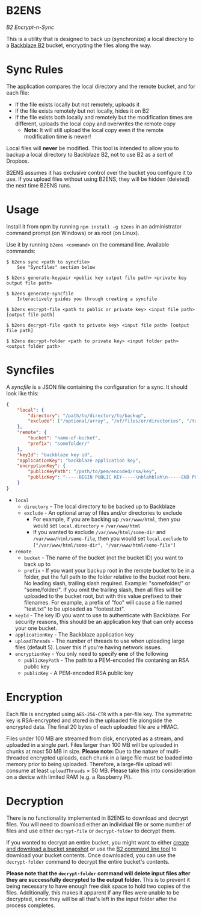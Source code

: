 # B2ENS

*B2 Encrypt-n-Sync*

This is a utility that is designed to back up (synchronize) a local directory to a [Backblaze B2](https://www.backblaze.com)
bucket, encrypting the files along the way.

# Sync Rules

The application compares the local directory and the remote bucket, and for each file:

- If the file exists locally but not remotely, uploads it
- If the file exists remotely but not locally, hides it on B2
- If the file exists both locally and remotely but the modification times are different, uploads the local copy and overwrites the remote copy
	- **Note:** It will still upload the local copy even if the remote modification time is newer!
	
Local files will **never** be modified. This tool is intended to allow you to backup a local directory to Backblaze B2,
not to use B2 as a sort of Dropbox.

B2ENS assumes it has exclusive control over the bucket you configure it to use. If you upload files without using B2ENS,
they will be hidden (deleted) the next time B2ENS runs. 

# Usage

Install it from npm by running `npm install -g b2ens` in an administrator command prompt (on Windows) or as root (on Linux).

Use it by running `b2ens <command>` on the command line. Available commands:

```
$ b2ens sync <path to syncfile>
    See "Syncfiles" section below

$ b2ens generate-keypair <public key output file path> <private key output file path>

$ b2ens generate-syncfile
    Interactively guides you through creating a syncfile

$ b2ens encrypt-file <path to public or private key> <input file path> [output file path]

$ b2ens decrypt-file <path to private key> <input file path> [output file path] 

$ b2ens decrypt-folder <path to private key> <input folder path> <output folder path>
```

# Syncfiles

A *syncfile* is a JSON file containing the configuration for a sync. It should look like this:

```json
{
	"local": {
		"directory": "/path/to/directory/to/backup",
		"exclude": ["/optional/array", "/of/files/or/directories", "/to/exclude"]
	},
	"remote": {
		"bucket": "name-of-bucket",
		"prefix": "somefolder/"
	},
	"keyId": "backblaze key id",
	"applicationKey": "backblaze application key",
	"encryptionKey": {
		"publicKeyPath": "/path/to/pem/encoded/rsa/key",
		"publicKey": "-----BEGIN PUBLIC KEY-----\nblahblah\n-----END PUBLIC KEY-----"
	}
}
```

- `local`
	- `directory` - The local directory to be backed up to Backblaze
	- `exclude` - An optional array of files and/or directories to exclude
		- For example, if you are backing up `/var/www/html`, then you would set `local.directory` = `/var/www/html`
		- If you wanted to exclude `/var/www/html/some-dir` and `/var/www/html/some-file`, then you would set `local.exclude` to `["/var/www/html/some-dir", "/var/www/html/some-file"]`
- `remote`
	- `bucket` - The name of the bucket (not the bucket ID) you want to back up to
	- `prefix` - If you want your backup root in the remote bucket to be in a folder, put the full path to the folder relative to the bucket root here. No leading slash, trailing slash required. Example: "somefolder/" or "some/folder/". If you omit the trailing slash, then all files will be uploaded to the bucket root, but with this value prefixed to their filenames. For example, a prefix of "foo" will cause a file named "test.txt" to be uploaded as "footest.txt".
- `keyId` - The key ID you want to use to authenticate with Backblaze. For security reasons, this should be an application key that can only access your one bucket.
- `applicationKey` - The Backblaze application key
- `uploadThreads` - The number of threads to use when uploading large files (default 5). Lower this if you're having network issues.
- `encryptionKey` - You only need to specify **one** of the following
	- `publicKeyPath` - The path to a PEM-encoded file contaning an RSA public key
	- `publicKey` - A PEM-encoded RSA public key

# Encryption

Each file is encrypted using `AES-256-CTR` with a per-file key. The symmetric key is RSA-encrypted and stored in the
uploaded file alongside the encrypted data. The final 20 bytes of each uploaded file are a HMAC.

Files under 100 MB are streamed from disk, encrypted as a stream, and uploaded in a single part.
Files larger than 100 MB will be uploaded in chunks at most 50 MB in size.
**Please note:** Due to the nature of multi-threaded encrypted uploads, each chunk in a large file must be loaded into
memory prior to being uploaded. Therefore, a large-file upload will consume at least `uploadThreads` × 50 MB. Please
take this into consideration on a device with limited RAM (e.g. a Raspberry Pi).

# Decryption

There is no functionality implemented in B2ENS to download and decrypt files. You will need to download either an
individual file or some number of files and use either `decrypt-file` or `decrypt-folder` to decrypt them.

If you wanted to decrypt an entire bucket, you might want to either
[create and download a bucket snapshot](https://help.backblaze.com/hc/en-us/articles/115002731014-Snapshot-information)
or use the [B2 command line tool](https://www.backblaze.com/b2/docs/quick_command_line.html) to download your bucket
contents. Once downloaded, you can use the `decrypt-folder` command to decrypt the entire bucket's contents.

**Please note that the `decrypt-folder` command will delete input files after they are successfully decrypted to the
output folder.** This is to prevent it being necessary to have enough free disk space to hold two copies of the files.
Additionally, this makes it apparent if any files were unable to be decrypted, since they will be all that's left in
the input folder after the process completes.
